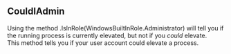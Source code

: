 ## CouldIAdmin
Using the method .IsInRole(WindowsBuiltInRole.Administrator) will tell you if the running process is currently elevated, but not if you *could* elevate.  
This method tells you if your user account could elevate a process.
